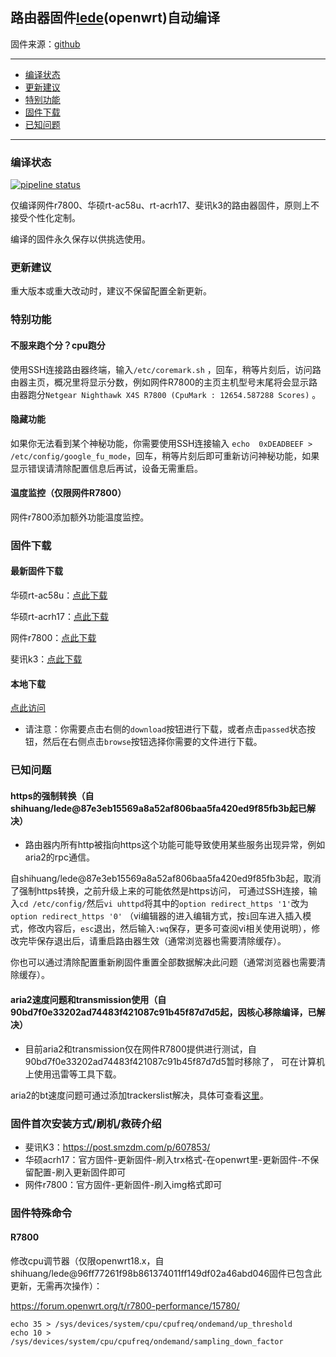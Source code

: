 ## 路由器固件[lede](https://github.com/coolsnowwolf/lede)(openwrt)自动编译
固件来源：[github](https://github.com/coolsnowwolf/lede)

--------------
* [编译状态](#编译状态)
* [更新建议](#更新建议)
* [特别功能](#特别功能)
* [固件下载](#固件下载)
* [已知问题](#已知问题)
--------------

### 编译状态
[![pipeline status](http://dev.qyh.name:800/shihuang/routerbuild/badges/master/pipeline.svg)](http://dev.qyh.name:800/shihuang/routerbuild/commits/master)

仅编译网件r7800、华硕rt-ac58u、rt-acrh17、斐讯k3的路由器固件，原则上不接受个性化定制。

编译的固件永久保存以供挑选使用。

### 更新建议
重大版本或重大改动时，建议不保留配置全新更新。

### 特别功能

#### 不服来跑个分？cpu跑分
使用SSH连接路由器终端，输入`/etc/coremark.sh` ，回车，稍等片刻后，访问路由器主页，概况里将显示分数，例如网件R7800的主页主机型号末尾将会显示路由器跑分` Netgear Nighthawk X4S R7800 (CpuMark : 12654.587288 Scores) ` 。

#### 隐藏功能
如果你无法看到某个神秘功能，你需要使用SSH连接输入 `echo  0xDEADBEEF > /etc/config/google_fu_mode`，回车，稍等片刻后即可重新访问神秘功能，如果显示错误请清除配置信息后再试，设备无需重启。

#### 温度监控（仅限网件R7800）
网件r7800添加额外功能温度监控。

### 固件下载
#### 最新固件下载
华硕rt-ac58u：[点此下载](http://dev.qyh.name:800/shihuang/routerbuild/-/jobs/artifacts/master/download?job=job_ac58u)

华硕rt-acrh17：[点此下载](http://dev.qyh.name:800/shihuang/routerbuild/-/jobs/artifacts/master/download?job=job_acrh17)

网件r7800：[点此下载](http://dev.qyh.name:800/shihuang/routerbuild/-/jobs/artifacts/master/download?job=job_r7800)

斐讯k3：[点此下载](http://dev.qyh.name:800/shihuang/routerbuild/-/jobs/artifacts/master/download?job=job_k3)

#### 本地下载
[点此访问](http://dev.qyh.name:800/shihuang/routerbuild/pipelines)

- 请注意：你需要点击右侧的`download`按钮进行下载，或者点击`passed`状态按钮，然后在右侧点击`browse`按钮选择你需要的文件进行下载。

### 已知问题

#### https的强制转换（自shihuang/lede@87e3eb15569a8a52af806baa5fa420ed9f85fb3b起已解决）
- 路由器内所有http被指向https这个功能可能导致使用某些服务出现异常，例如aria2的rpc通信。

自shihuang/lede@87e3eb15569a8a52af806baa5fa420ed9f85fb3b起，取消了强制https转换，之前升级上来的可能依然是https访问，
可通过SSH连接，输入`cd /etc/config/`然后`vi uhttpd`将其中的`option redirect_https '1'`改为`option redirect_https '0'`
（vi编辑器的进入编辑方式，按`i`回车进入插入模式，修改内容后，`esc`退出，然后输入`:wq`保存，更多可查阅vi相关使用说明），修改完毕保存退出后，请重启路由器生效（通常浏览器也需要清除缓存）。

你也可以通过清除配置重新刷固件重置全部数据解决此问题（通常浏览器也需要清除缓存）。

#### aria2速度问题和transmission使用（自90bd7f0e33202ad74483f421087c91b45f87d7d5起，因核心移除编译，已解决）
- 目前aria2和transmission仅在网件R7800提供进行测试，自90bd7f0e33202ad74483f421087c91b45f87d7d5暂时移除了，
可在计算机上使用迅雷等工具下载。

aria2的bt速度问题可通过添加trackerslist解决，具体可查看[这里](https://github.com/ngosang/trackerslist)。

### 固件首次安装方式/刷机/救砖介绍
- 斐讯K3：https://post.smzdm.com/p/607853/
- 华硕acrh17：官方固件-更新固件-刷入trx格式-在openwrt里-更新固件-不保留配置-刷入更新固件即可
- 网件r7800：官方固件-更新固件-刷入img格式即可

### 固件特殊命令
#### R7800
修改cpu调节器（仅限openwrt18.x，自shihuang/lede@96ff77261f98b861374011ff149df02a46abd046固件已包含此更新，无需再次操作）：

https://forum.openwrt.org/t/r7800-performance/15780/ 

```
echo 35 > /sys/devices/system/cpu/cpufreq/ondemand/up_threshold
echo 10 > /sys/devices/system/cpu/cpufreq/ondemand/sampling_down_factor
```


